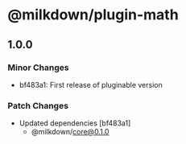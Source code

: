 # @milkdown/plugin-math

## 1.0.0
### Minor Changes

- bf483a1: First release of pluginable version

### Patch Changes

- Updated dependencies [bf483a1]
  - @milkdown/core@0.1.0

